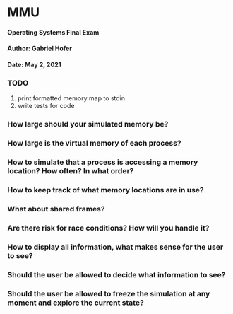 # MMU
#### Operating Systems Final Exam
#### Author: Gabriel Hofer
#### Date: May 2, 2021

### TODO
1. print formatted memory map to stdin
2. write tests for code

### How large should your simulated memory be? 

### How large is the virtual memory of each process? 

### How to simulate that a process is accessing a memory location? How often? In what order?

### How to keep track of what memory locations are in use? 

### What about shared frames? 

### Are there risk for race conditions? How will you handle it? 

### How to display all information, what makes sense for the user to see? 

### Should the user be allowed to decide what information to see? 

### Should the user be allowed to freeze the simulation at any moment and explore the current state? 







